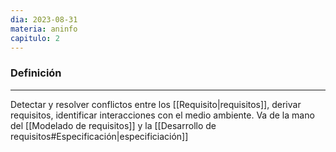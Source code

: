 ```yaml
---
dia: 2023-08-31
materia: aninfo
capitulo: 2
---
```

### Definición
---
Detectar y resolver conflictos entre los [[Requisito|requisitos]], derivar requisitos, identificar interacciones con el medio ambiente. Va de la mano del [[Modelado de requisitos]] y la [[Desarrollo de requisitos#Especificación|especificiación]]